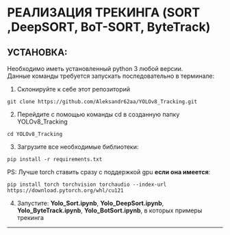 # РЕАЛИЗАЦИЯ ТРЕКИНГА (SORT ,DeepSORT, BoT-SORT, ByteTrack)


## __УСТАНОВКА:__
Необходимо иметь установленный python 3 любой версии. \
Данные команды требуется запускать последовательно в терминале:
1. Склонируйте к себе этот репозиторий 
```
git clone https://github.com/Aleksandr62aa/YOLOv8_Tracking.git
```
2. Перейдите с помощью команды cd в созданную папку YOLOv8_Tracking
```
cd YOLOv8_Tracking
```
3. Загрузите все необходимые библиотеки: 
```
pip install -r requirements.txt
```
PS: Лучше torch ставить сразу с поддержкой gpu __если она имеется__: 
```
pip install torch torchvision torchaudio --index-url https://download.pytorch.org/whl/cu121
```
4. Запустите: __Yolo_Sort.ipynb__, __Yolo_DeepSort.ipynb__, __Yolo_ByteTrack.ipynb__, __Yolo_BotSort.ipynb__, в которых примеры трекинга
---




